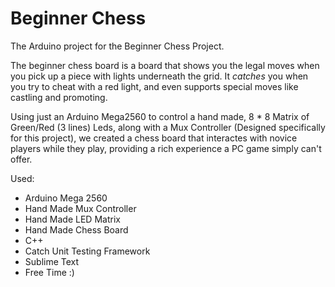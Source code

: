 # Beginner Chess

The Arduino project for the Beginner Chess Project.

The beginner chess board is a board that shows you the legal moves when you pick up a piece with lights underneath the grid. It *catches* you when you try to cheat with a red light, and even supports special moves like castling and promoting.

Using just an Arduino Mega2560 to control a hand made, 8 * 8 Matrix of Green/Red (3 lines) Leds, along with a Mux Controller (Designed specifically for this project), we created a chess board that interactes with novice players while they play, providing a rich experience a PC game simply can't offer.

Used:
 - Arduino Mega 2560
 - Hand Made Mux Controller
 - Hand Made LED Matrix
 - Hand Made Chess Board
 - C++
 - Catch Unit Testing Framework
 - Sublime Text
 - Free Time :)
